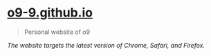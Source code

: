 # [o9-9.github.io](https://o9-9.github.io)

> Personal website of o9

_The website targets the latest version of Chrome, Safari, and Firefox._
